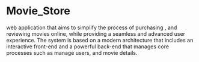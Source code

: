 # Movie_Store
 web application  that aims to simplify the process of purchasing , and  reviewing movies online, while providing a seamless  and advanced user experience. The system is based on  a modern architecture that includes an interactive  front-end and a powerful back-end that manages core  processes such as manage users, and  movie details.
